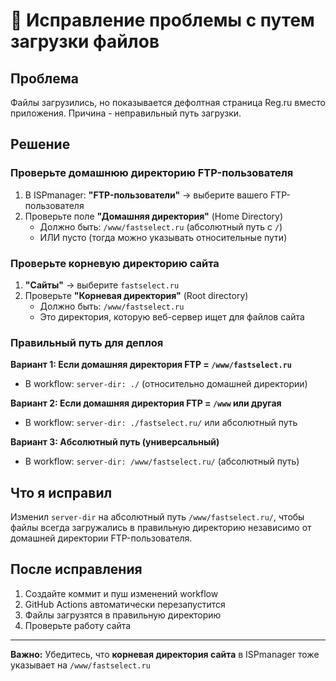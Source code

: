 # 🔧 Исправление проблемы с путем загрузки файлов

## Проблема

Файлы загрузились, но показывается дефолтная страница Reg.ru вместо приложения. Причина - неправильный путь загрузки.

## Решение

### Проверьте домашнюю директорию FTP-пользователя

1. В ISPmanager: **"FTP-пользователи"** → выберите вашего FTP-пользователя
2. Проверьте поле **"Домашняя директория"** (Home Directory)
   - Должно быть: `/www/fastselect.ru` (абсолютный путь с `/`)
   - ИЛИ пусто (тогда можно указывать относительные пути)

### Проверьте корневую директорию сайта

1. **"Сайты"** → выберите `fastselect.ru`
2. Проверьте **"Корневая директория"** (Root directory)
   - Должно быть: `/www/fastselect.ru`
   - Это директория, которую веб-сервер ищет для файлов сайта

### Правильный путь для деплоя

**Вариант 1: Если домашняя директория FTP = `/www/fastselect.ru`**
- В workflow: `server-dir: ./` (относительно домашней директории)

**Вариант 2: Если домашняя директория FTP = `/www` или другая**
- В workflow: `server-dir: ./fastselect.ru/` или абсолютный путь

**Вариант 3: Абсолютный путь (универсальный)**
- В workflow: `server-dir: /www/fastselect.ru/` (абсолютный путь)

## Что я исправил

Изменил `server-dir` на абсолютный путь `/www/fastselect.ru/`, чтобы файлы всегда загружались в правильную директорию независимо от домашней директории FTP-пользователя.

## После исправления

1. Создайте коммит и пуш изменений workflow
2. GitHub Actions автоматически перезапустится
3. Файлы загрузятся в правильную директорию
4. Проверьте работу сайта

---

**Важно:** Убедитесь, что **корневая директория сайта** в ISPmanager тоже указывает на `/www/fastselect.ru`

